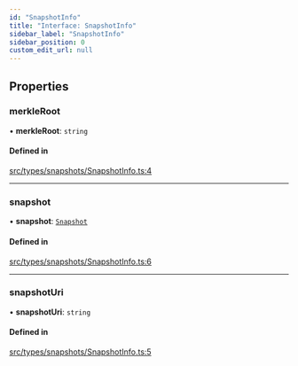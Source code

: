 ```yaml
---
id: "SnapshotInfo"
title: "Interface: SnapshotInfo"
sidebar_label: "SnapshotInfo"
sidebar_position: 0
custom_edit_url: null
---
```


## Properties

### merkleRoot

• **merkleRoot**: `string`

#### Defined in

[src/types/snapshots/SnapshotInfo.ts:4](https://github.com/PrasoonPratham/nftlabs-sdk-ts/blob/ff1ad69/src/types/snapshots/SnapshotInfo.ts#L4)

___

### snapshot

• **snapshot**: [`Snapshot`](../classes/Snapshot)

#### Defined in

[src/types/snapshots/SnapshotInfo.ts:6](https://github.com/PrasoonPratham/nftlabs-sdk-ts/blob/ff1ad69/src/types/snapshots/SnapshotInfo.ts#L6)

___

### snapshotUri

• **snapshotUri**: `string`

#### Defined in

[src/types/snapshots/SnapshotInfo.ts:5](https://github.com/PrasoonPratham/nftlabs-sdk-ts/blob/ff1ad69/src/types/snapshots/SnapshotInfo.ts#L5)
